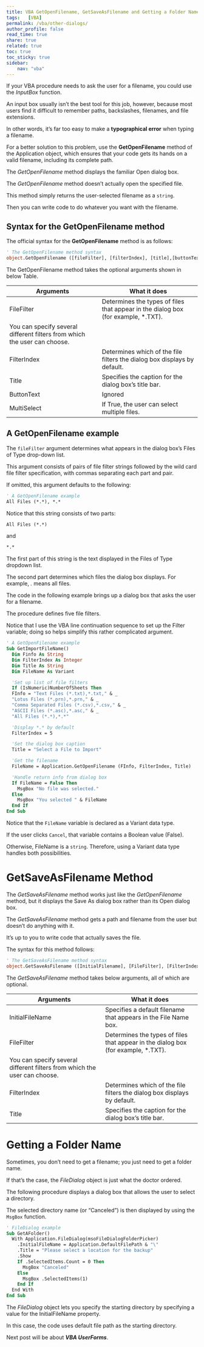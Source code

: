 ```yaml
---
title: VBA GetOpenFilename, GetSaveAsFilename and Getting a Folder Name
tags:   [VBA]
permalink: /vba/other-dialogs/
author_profile: false
read_time: true
share: true
related: true
toc: true
toc_sticky: true
sidebar:
    nav: "vba"
---
```


If your VBA procedure needs to ask the user for a filename, you could use the *InputBox* function. 

An input box usually isn’t the best tool for this job, however, because most users find it difficult to remember paths, backslashes, filenames, and file extensions. 

In other words, it’s far too easy to make a **typographical error** when typing a filename.

For a better solution to this problem, use the **GetOpenFilename** method of the Application object, which ensures that your code gets its hands on a valid filename, including its complete path. 

The *GetOpenFilename* method displays the familiar Open dialog box.

The *GetOpenFilename* method doesn’t actually open the specified file. 

This method simply returns the user-selected filename as a `string`. 

Then you can write code to do whatever you want with the filename.

## Syntax for the GetOpenFilename method

The official syntax for the **GetOpenFilename** method is as follows:

```vb
' The GetOpenFilename method syntax
object.GetOpenFilename ([fileFilter], [filterIndex], [title],[buttonText], [multiSelect])
```

The GetOpenFilename method takes the optional arguments shown in below Table.

<!--
<table class="w3-table-all w3-mobile w3-card-4">
    <tr>
        <th class="w3-center" colspan="2">The GetOpenFilename method Arguments</th>
    </tr>
    <tr>
        <th>Arguments</th>
        <th>What it does</tr>
    </tr>
    <tr>
        <td>FileFilter</td>
        <td>
            Determines the types of files that appear in the dialog box (for example, *.TXT). 
            You can specify several different filters from which the user can choose.
        </td>
    </tr>
    <tr>
        <td>FilterIndex</td>
        <td>
            Determines which of the file filters the dialog box displays by default.
        </td>
    </tr>
    <tr>
        <td>Title</td>
        <td>
            Specifies the caption for the dialog box’s title bar.
        </td>
    </tr>
    <tr>
        <td>ButtonText</td>
        <td>
            Ignored
        </td>
    </tr>
    <tr>
        <td>MultiSelect</td>
        <td>If True, the user can select multiple files.</td>
    </tr>
</table>
-->

|Arguments|What it does|
|--- |--- |
|FileFilter|Determines the types of files that appear in the dialog box (for example, *.TXT). 
            You can specify several different filters from which the user can choose.|
|FilterIndex|Determines which of the file filters the dialog box displays by default.|
|Title|Specifies the caption for the dialog box’s title bar.|
|ButtonText|Ignored|
|MultiSelect|If True, the user can select multiple files.|

## A GetOpenFilename example

The `fileFilter` argument determines what appears in the dialog box’s Files of Type drop-down list. 

This argument consists of pairs of file filter strings followed by the wild card file filter specification, with commas separating each part and pair. 

If omitted, this argument defaults to the following:

```vb
' A GetOpenFilename example
All Files (*.*), *.*
```

Notice that this string consists of two parts:

```vb
All Files (*.*)
```

and

```vb
*.*
```

The first part of this string is the text displayed in the Files of Type dropdown list. 

The second part determines which files the dialog box displays. For example, *.* means all files.

The code in the following example brings up a dialog box that asks the user for a filename. 

The procedure defines five file filters. 

Notice that I use the VBA line continuation sequence to set up the Filter variable; doing so helps simplify this rather complicated argument.

```vb
' A GetOpenFilename example
Sub GetImportFileName()
  Dim Finfo As String
  Dim FilterIndex As Integer
  Dim Title As String
  Dim FileName As Variant

  'Set up list of file filters
  If (IsNumeric)NumberOfSheets Then
  FInfo = "Text Files (*.txt),*.txt," & _
  "Lotus Files (*.prn),*.prn," & _
  "Comma Separated Files (*.csv),*.csv," & _
  "ASCII Files (*.asc),*.asc," & _
  "All Files (*.*),*.*"

  'Display *.* by default
  FilterIndex = 5

  'Set the dialog box caption
  Title = "Select a File to Import"

  'Get the filename
  FileName = Application.GetOpenFilename (FInfo, FilterIndex, Title)

  'Handle return info from dialog box
  If FileName = False Then
    MsgBox "No file was selected."
  Else
    MsgBox "You selected " & FileName
  End If
End Sub
```

Notice that the `FileName` variable is declared as a Variant data type. 

If the user clicks `Cancel`, that variable contains a Boolean value (False). 

Otherwise, FileName is a `string`. Therefore, using a Variant data type handles both possibilities.

# GetSaveAsFilename Method

The *GetSaveAsFilename* method works just like the *GetOpenFilename* method, but it displays the Save As dialog box rather than its Open dialog box. 

The *GetSaveAsFilename* method gets a path and filename from the user but doesn’t do anything with it. 

It’s up to you to write code that actually saves the file.

The syntax for this method follows:

```vb
' The GetSaveAsFilename method syntax
object.GetSaveAsFilename ([InitialFilename], [FileFilter], [FilterIndex], [Title], [ButtonText])
```

The *GetSaveAsFilename* method takes below arguments, all of which are optional.

<!--
<table class="w3-table-all w3-mobile w3-card-4">
    <tr>
        <th class="w3-center" colspan="2">The GetSaveAsFilename method Arguments</th>
    </tr>
    <tr>
        <th>Arguments</th>
        <th>What it does</tr>
    </tr>
    <tr>
        <td>InitialFileName</td>
        <td>Specifies a default filename that appears in the File Name box.</td>
    </tr>
    <tr>
        <td>FileFilter</td>
        <td>
            Determines the types of files that appear in the dialog box (for example, *.TXT). 
            You can specify several different filters from which the user can choose.
        </td>
    </tr>
    <tr>
        <td>FilterIndex</td>
        <td>
            Determines which of the file filters the dialog box displays by default.
        </td>
    </tr>
    <tr>
        <td>Title</td>
        <td>
            Specifies the caption for the dialog box’s title bar.
        </td>
    </tr>
</table>
-->

|Arguments|What it does|
|--- |--- |
|InitialFileName|Specifies a default filename that appears in the File Name box.|
|FileFilter|Determines the types of files that appear in the dialog box (for example, *.TXT). 
            You can specify several different filters from which the user can choose.|
|FilterIndex|Determines which of the file filters the dialog box displays by default.|
|Title|Specifies the caption for the dialog box’s title bar.|

# Getting a Folder Name

Sometimes, you don’t need to get a filename; you just need to get a folder name. 

If that’s the case, the *FileDialog* object is just what the doctor ordered.

The following procedure displays a dialog box that allows the user to select a directory. 

The selected directory name (or “Canceled”) is then displayed by using the `MsgBox` function.

```vb
' FileDialog example
Sub GetAFolder()
  With Application.FileDialog(msoFileDialogFolderPicker)
    .InitialFileName = Application.DefaultFilePath & "\"
    .Title = "Please select a location for the backup"
    .Show
    If .SelectedItems.Count = 0 Then
      MsgBox "Canceled"
    Else
      MsgBox .SelectedItems(1)
    End If
  End With
End Sub
```

The *FileDialog* object lets you specify the starting directory by specifying a value for the InitialFileName property. 

In this case, the code uses default file path as the starting directory.

Next post will be about ***VBA UserForms***.
